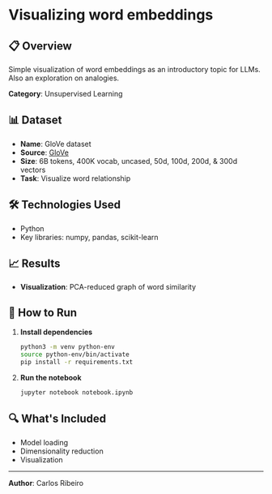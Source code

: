# Visualizing word embeddings

## 📋 Overview

Simple visualization of word embeddings as an introductory topic for LLMs. Also an exploration on analogies.

**Category**: Unsupervised Learning

## 📊 Dataset

- **Name**: GloVe dataset
- **Source**: [GloVe](https://nlp.stanford.edu/projects/glove/)
- **Size**: 6B tokens, 400K vocab, uncased, 50d, 100d, 200d, & 300d vectors
- **Task**: Visualize word relationship

## 🛠️  Technologies Used

- Python
- Key libraries: numpy, pandas, scikit-learn

## 📈 Results

- **Visualization**: PCA-reduced graph of word similarity

## 🚀 How to Run

1. **Install dependencies**
   ```bash
   python3 -m venv python-env
   source python-env/bin/activate
   pip install -r requirements.txt
   ```


2. **Run the notebook**
   ```bash
   jupyter notebook notebook.ipynb
   ```

## 🔍 What's Included

- Model loading
- Dimensionality reduction
- Visualization


---

**Author**: Carlos Ribeiro
